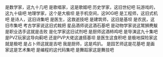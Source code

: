 是数学家，这九十几吧
是歌唱家，这是歌姬吧
历史学家，这旧世纪吧
玩游戏的，这九十级吧
地理学家，这个是大极坝
是手机空间，这90G吧
是工程师，这旧式机吧
是诗人，这旧诗集吧
是医生，这救逝技吧
是建筑师，这旧是基坝
是农民，这旧市集吧
考古学家说这旧式戟把
星品酒师说这酒石基吧
是动物学家说这鹫狮麂鮁
是职业选手这就是击败
是化学家这旧试剂吧
是厨师这酒柿鸡吧
是导演这九十集吧
是PVZ玩家这导向蓟吧
还是PVP大佬这速搭基坝
是医生这食积吧
是极地探险家这就是极吧
是占卜师这就是吉吧
我是厨师，这是鸡扒。
是园艺师这是花基吧
是画家这是艺术集吧
是编程的这代码集吧
是舞蹈家这是舞技吧